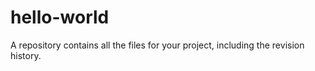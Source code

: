 # hello-world
A repository contains all the files for your project, including the revision history.

